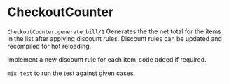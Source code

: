 # CheckoutCounter
  
  `CheckoutCounter.generate_bill/1` Generates the the net total for the items in the list after applying discount rules. Discount rules can be updated and recompiled for hot reloading.

  Implement a new discount rule for each item_code added if required.

  `mix test` to run the test against given cases.

